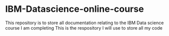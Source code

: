 # IBM-Datascience-online-course
This repository is to store all documentation relating to the IBM Data science course I am completing
This is the respository I will use to store all my code
